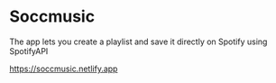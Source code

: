 # Soccmusic

The app lets you create a playlist and save it directly on Spotify using SpotifyAPI

https://soccmusic.netlify.app
